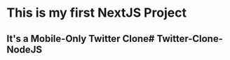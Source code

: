 # This is my first NextJS Project
## It's a Mobile-Only Twitter Clone#   T w i t t e r - C l o n e - N o d e J S  
 
